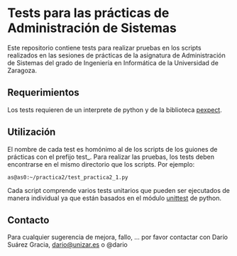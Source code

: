 # Tests para las prácticas de Administración de Sistemas

Este repositorio contiene tests para realizar pruebas en los scripts realizados
en las sesiones de prácticas de la asignatura de Administración de Sistemas del
grado de Ingeniería en Informática de la Universidad de Zaragoza.

## Requerimientos

Los tests requieren de un interprete de python y de la biblioteca
[pexpect](https://pexpect.readthedocs.io/en/stable/).

## Utilización

El nombre de cada test es homónimo al de los scripts de los guiones de
prácticas con el prefijo test\_. Para realizar las pruebas, los tests deben
encontrarse en el mismo directorio que los scripts. Por ejemplo:

    as@as0:~/practica2/test_practica2_1.py

Cada script comprende varios tests unitarios que pueden ser ejecutados de
manera individual ya que están basados en el módulo
[unittest](https://docs.python.org/2/library/unittest.html) de python.

## Contacto

Para cualquier sugerencia de mejora, fallo, ... por favor contactar con Darío
Suárez Gracia, dario@unizar.es o @dario
